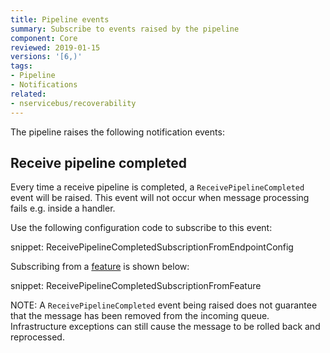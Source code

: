 ```yaml
---
title: Pipeline events
summary: Subscribe to events raised by the pipeline
component: Core
reviewed: 2019-01-15
versions: '[6,)'
tags:
- Pipeline
- Notifications
related: 
- nservicebus/recoverability
---
```


The pipeline raises the following notification events:


## Receive pipeline completed

Every time a receive pipeline is completed, a `ReceivePipelineCompleted` event will be raised. This event will not occur when message processing fails e.g. inside a handler.

Use the following configuration code to subscribe to this event:

snippet: ReceivePipelineCompletedSubscriptionFromEndpointConfig

Subscribing from a [feature](/nservicebus/pipeline/features.md) is shown below:

snippet: ReceivePipelineCompletedSubscriptionFromFeature

NOTE: A `ReceivePipelineCompleted` event being raised does not guarantee that the message has been removed from the incoming queue. Infrastructure exceptions can still cause the message to be rolled back and reprocessed.
